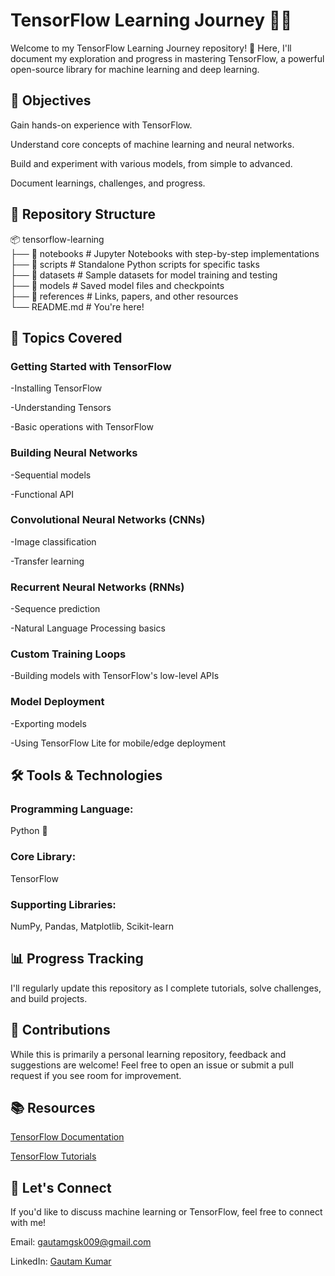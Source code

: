 # TensorFlow Learning Journey 🧠🤖 

Welcome to my TensorFlow Learning Journey repository! 🎉 Here, I'll document my exploration and progress in mastering TensorFlow, a powerful open-source library for machine learning and deep learning.

## 📌 Objectives

Gain hands-on experience with TensorFlow.

Understand core concepts of machine learning and neural networks.

Build and experiment with various models, from simple to advanced.

Document learnings, challenges, and progress.

## 📂 Repository Structure


📦 tensorflow-learning  
├── 📁 notebooks       # Jupyter Notebooks with step-by-step implementations  
├── 📁 scripts         # Standalone Python scripts for specific tasks  
├── 📁 datasets        # Sample datasets for model training and testing  
├── 📁 models          # Saved model files and checkpoints  
├── 📁 references      # Links, papers, and other resources  
└── README.md          # You're here!  

## 🌟 Topics Covered

### Getting Started with TensorFlow
-Installing TensorFlow

-Understanding Tensors

-Basic operations with TensorFlow

### Building Neural Networks
-Sequential models

-Functional API

### Convolutional Neural Networks (CNNs)
-Image classification

-Transfer learning

### Recurrent Neural Networks (RNNs)
-Sequence prediction

-Natural Language Processing basics

### Custom Training Loops
-Building models with TensorFlow's low-level APIs

### Model Deployment
-Exporting models

-Using TensorFlow Lite for mobile/edge deployment

## 🛠️ Tools & Technologies
### Programming Language: 
Python 🐍

### Core Library: 
TensorFlow

### Supporting Libraries: 
NumPy, Pandas, Matplotlib, Scikit-learn

## 📊 Progress Tracking

I'll regularly update this repository as I complete tutorials, solve challenges, and build projects.

## 🤝 Contributions
While this is primarily a personal learning repository, feedback and suggestions are welcome! Feel free to open an issue or submit a pull request if you see room for improvement.

## 📚 Resources
[TensorFlow Documentation](https://www.tensorflow.org/)

[TensorFlow Tutorials](https://www.youtube.com/playlist?list=PLhhyoLH6IjfxVOdVC1P1L5z5azs0XjMsb)

## 🚀 Let's Connect
If you'd like to discuss machine learning or TensorFlow, feel free to connect with me!

Email: gautamgsk009@gmail.com

LinkedIn: [Gautam Kumar](https://www.linkedin.com/in/gautam-kumar-a83bb3223/)
